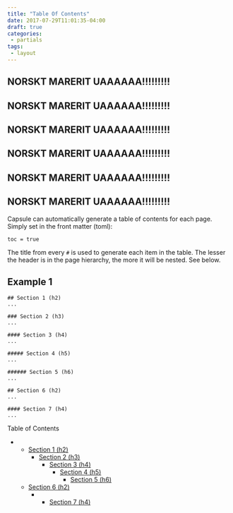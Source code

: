 ```yaml
---
title: "Table Of Contents"
date: 2017-07-29T11:01:35-04:00
draft: true
categories: 
 - partials
tags: 
 - layout
---
```


## NORSKT MARERIT UAAAAAA!!!!!!!!!
## NORSKT MARERIT UAAAAAA!!!!!!!!!
## NORSKT MARERIT UAAAAAA!!!!!!!!!
## NORSKT MARERIT UAAAAAA!!!!!!!!!
## NORSKT MARERIT UAAAAAA!!!!!!!!!
## NORSKT MARERIT UAAAAAA!!!!!!!!!





Capsule can automatically generate a table of contents for each page. Simply
set in the front matter (toml): 

```text
toc = true
```

The title from every `#` is used to generate each item in the table. The lesser
the header is in the page hierarchy, the more it will be nested. See below.

<!--more-->

## Example 1

```text
## Section 1 (h2)
...

### Section 2 (h3)
...

#### Section 3 (h4)
...

##### Section 4 (h5)
...

###### Section 5 (h6)
...

## Section 6 (h2)
...

#### Section 7 (h4)
...
```

</div>

<aside class="menu">
  <p class="menu-label">
    Table of Contents
  </p>
  <div class="menu-list">
    <nav id="TableOfContents">
    <ul>
    <li>
    <ul>
    <li><a href="#section-1-h2">Section 1 (h2)</a>
    <ul>
    <li><a href="#section-2-h3">Section 2 (h3)</a>
    <ul>
    <li><a href="#section-3-h4">Section 3 (h4)</a>
    <ul>
    <li><a href="#section-4-h5">Section 4 (h5)</a>
    <ul>
    <li><a href="#section-5-h6">Section 5 (h6)</a></li>
    </ul></li>
    </ul></li>
    </ul></li>
    </ul></li>
    <li><a href="#section-6-h2">Section 6 (h2)</a>
    <ul>
    <li>
    <ul>
    <li><a href="#section-7-h4">Section 7 (h4)</a></li>
    </ul></li>
    </ul></li>
    </ul></li>
    </ul>
  </nav>
  </div>
</aside>

<div class="content">
